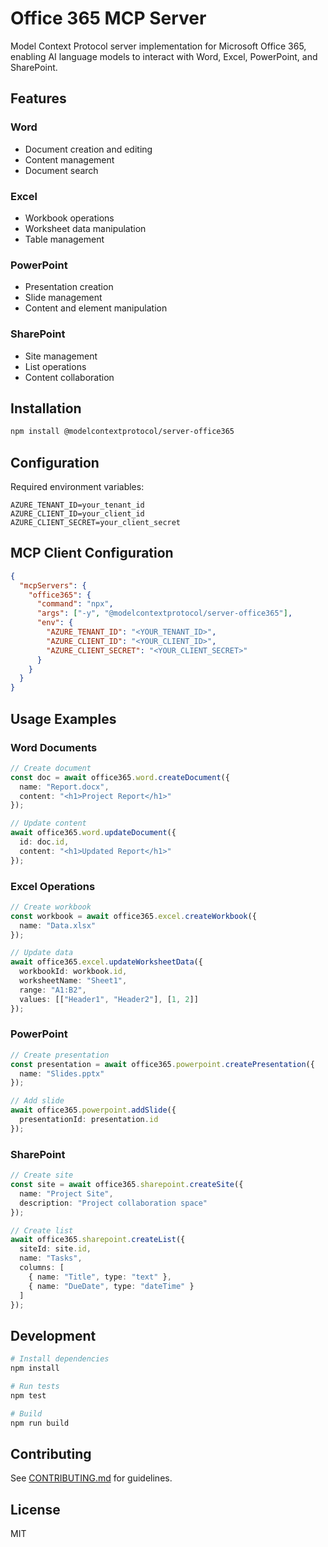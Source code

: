 # Office 365 MCP Server

Model Context Protocol server implementation for Microsoft Office 365, enabling AI language models to interact with Word, Excel, PowerPoint, and SharePoint.

## Features

### Word
- Document creation and editing
- Content management
- Document search

### Excel
- Workbook operations
- Worksheet data manipulation
- Table management

### PowerPoint
- Presentation creation
- Slide management
- Content and element manipulation

### SharePoint
- Site management
- List operations
- Content collaboration

## Installation

```bash
npm install @modelcontextprotocol/server-office365
```

## Configuration

Required environment variables:
```
AZURE_TENANT_ID=your_tenant_id
AZURE_CLIENT_ID=your_client_id
AZURE_CLIENT_SECRET=your_client_secret
```

## MCP Client Configuration

```json
{
  "mcpServers": {
    "office365": {
      "command": "npx",
      "args": ["-y", "@modelcontextprotocol/server-office365"],
      "env": {
        "AZURE_TENANT_ID": "<YOUR_TENANT_ID>",
        "AZURE_CLIENT_ID": "<YOUR_CLIENT_ID>",
        "AZURE_CLIENT_SECRET": "<YOUR_CLIENT_SECRET>"
      }
    }
  }
}
```

## Usage Examples

### Word Documents
```typescript
// Create document
const doc = await office365.word.createDocument({
  name: "Report.docx",
  content: "<h1>Project Report</h1>"
});

// Update content
await office365.word.updateDocument({
  id: doc.id,
  content: "<h1>Updated Report</h1>"
});
```

### Excel Operations
```typescript
// Create workbook
const workbook = await office365.excel.createWorkbook({
  name: "Data.xlsx"
});

// Update data
await office365.excel.updateWorksheetData({
  workbookId: workbook.id,
  worksheetName: "Sheet1",
  range: "A1:B2",
  values: [["Header1", "Header2"], [1, 2]]
});
```

### PowerPoint
```typescript
// Create presentation
const presentation = await office365.powerpoint.createPresentation({
  name: "Slides.pptx"
});

// Add slide
await office365.powerpoint.addSlide({
  presentationId: presentation.id
});
```

### SharePoint
```typescript
// Create site
const site = await office365.sharepoint.createSite({
  name: "Project Site",
  description: "Project collaboration space"
});

// Create list
await office365.sharepoint.createList({
  siteId: site.id,
  name: "Tasks",
  columns: [
    { name: "Title", type: "text" },
    { name: "DueDate", type: "dateTime" }
  ]
});
```

## Development

```bash
# Install dependencies
npm install

# Run tests
npm test

# Build
npm run build
```

## Contributing
See [CONTRIBUTING.md](CONTRIBUTING.md) for guidelines.

## License
MIT